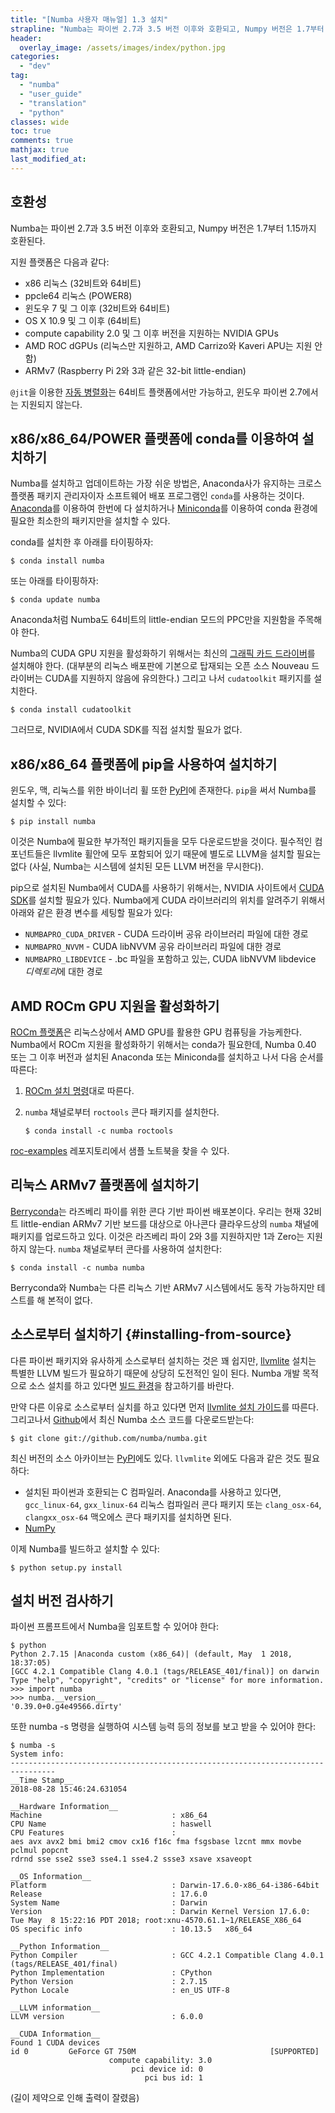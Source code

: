 ```yaml
---
title: "[Numba 사용자 매뉴얼] 1.3 설치"
strapline: "Numba는 파이썬 2.7과 3.5 버전 이후와 호환되고, Numpy 버전은 1.7부터 1.15까지 호환된다."
header:
  overlay_image: /assets/images/index/python.jpg
categories:
  - "dev"
tag:
  - "numba"
  - "user_guide"
  - "translation"
  - "python"
classes: wide
toc: true
comments: true
mathjax: true
last_modified_at: 
---
```


## 호환성

Numba는 파이썬 2.7과 3.5 버전 이후와 호환되고, Numpy 버전은 1.7부터 1.15까지 호환된다.

지원 플랫폼은 다음과 같다:

-   x86 리눅스 (32비트와 64비트)
-   ppcle64 리눅스 (POWER8)
-   윈도우 7 및 그 이후 (32비트와 64비트)
-   OS X 10.9 및 그 이후 (64비트)
-   compute capability 2.0 및 그 이후 버전을 지원하는 NVIDIA GPUs
-   AMD ROC dGPUs (리눅스만 지원하고, AMD Carrizo와 Kaveri APU는 지원 안 함)
-   ARMv7 (Raspberry Pi 2와 3과 같은 32-bit little-endian)

`@jit`을 이용한 [자동 병렬화](/dev/numba_user_parallel)는 64비트 플랫폼에서만 가능하고, 윈도우 파이썬 2.7에서는 지원되지 않는다.

## x86/x86\_64/POWER 플랫폼에 conda를 이용하여 설치하기

Numba를 설치하고 업데이트하는 가장 쉬운 방법은, Anaconda사가 유지하는 크로스 플랫폼 패키지 관리자이자 소프트웨어 배포 프로그램인 `conda`를 사용하는 것이다.
[Anaconda](https://www.anaconda.com/download)를 이용하여 한번에 다 설치하거나 
[Miniconda](https://conda.io/miniconda.html)를 이용하여 conda 환경에 필요한 최소한의 패키지만을 설치할 수 있다.

conda를 설치한 후 아래를 타이핑하자:

    $ conda install numba

또는 아래를 타이핑하자:

    $ conda update numba

Anaconda처럼 Numba도 64비트의 little-endian 모드의 PPC만을 지원함을 주목해야 한다.

Numba의 CUDA GPU 지원을 활성화하기 위해서는 최신의 [그래픽 카드 드라이버](https://www.nvidia.com/Download/index.aspx)를 설치해야 한다.
(대부분의 리눅스 배포판에 기본으로 탑재되는 오픈 소스 Nouveau 드라이버는 CUDA를 지원하지 않음에 유의한다.)
그리고 나서 `cudatoolkit` 패키지를 설치한다.

    $ conda install cudatoolkit

그러므로, NVIDIA에서 CUDA SDK를 직접 설치할 필요가 없다.

## x86/x86\_64 플랫폼에 pip을 사용하여 설치하기

윈도우, 맥, 리눅스를 위한 바이너리 휠 또한 [PyPI](https://pypi.org/project/numba/)에 존재한다.
`pip`을 써서 Numba를 설치할 수 있다:

    $ pip install numba

이것은 Numba에 필요한 부가적인 패키지들을 모두 다운로드받을 것이다. 
필수적인 컴포넌트들은 llvmlite 휠안에 모두 포함되어 있기 때문에 별도로 LLVM을 설치할 필요는 없다
(사실, Numba는 시스템에 설치된 모든 LLVM 버전을 무시한다).

pip으로 설치된 Numba에서 CUDA를 사용하기 위해서는, NVIDIA 사이트에서 [CUDA SDK](https://developer.nvidia.com/cuda-downloads)를 설치할 필요가 있다.
Numba에게 CUDA 라이브러리의 위치를 알려주기 위해서 아래와 같은 환경 변수를 세팅할 필요가 있다:

-   `NUMBAPRO_CUDA_DRIVER` - CUDA 드라이버 공유 라이브러리 파일에 대한 경로
-   `NUMBAPRO_NVVM` - CUDA libNVVM 공유 라이브러리 파일에 대한 경로
-   `NUMBAPRO_LIBDEVICE` - .bc 파일을 포함하고 있는, CUDA libNVVM libdevice *디렉토리*에 대한 경로

## AMD ROCm GPU 지원을 활성화하기

[ROCm 플랫폼](https://rocm.github.io/)은 리눅스상에서 AMD GPU를 활용한 GPU 컴퓨팅을 가능케한다. 
Numba에서 ROCm 지원을 활성화하기 위해서는 conda가 필요한데, Numba 0.40 또는 그 이후 버전과 설치된 Anaconda 또는 Miniconda를 설치하고 나서
다음 순서를 따른다:

1.  [ROCm 설치 명령](https://rocm.github.io/install.html)대로 따른다.
2.  `numba` 채널로부터 `roctools` 콘다 패키지를 설치한다.

        $ conda install -c numba roctools

[roc-examples](https://github.com/numba/roc-examples) 레포지토리에서 샘플 노트북을 찾을 수 있다. 

## 리눅스 ARMv7 플랫폼에 설치하기

[Berryconda](https://https://github.com/jjhelmus/berryconda)는 라즈베리 파이를 위한 콘다 기반 파이썬 배포본이다.
우리는 현재 32비트 little-endian ARMv7 기반 보드를 대상으로 아나콘다 클라우드상의 `numba` 채널에 패키지를 업로드하고 있다.
이것은 라즈베리 파이 2와 3를 지원하지만 1과 Zero는 지원하지 않는다.
`numba` 채널로부터 콘다를 사용하여 설치한다:

    $ conda install -c numba numba

Berryconda와 Numba는 다른 리눅스 기반 ARMv7 시스템에서도 동작 가능하지만 테스트를 해 본적이 없다.

## 소스로부터 설치하기 {#installing-from-source}

다른 파이썬 패키지와 유사하게 소스로부터 설치하는 것은 꽤 쉽지만, 
[llvmlite](https://github.com/numba/llvmlite) 설치는 특별한 LLVM 빌드가 필요하기 때문에 상당히 도전적인 일이 된다.
Numba 개발 목적으로 소스 설치를 하고 있다면 [빌드 환경](http://numba.pydata.org/numba-doc/latest/developer/contributing.html#buildenv)을 참고하기를 바란다.

만약 다른 이유로 소스로부터 실치를 하고 있다면 먼저 [llvmlite 설치 가이드](https://llvmlite.readthedocs.io/en/latest/admin-guide/install.html)를 따른다.
그리고나서 [Github](https://github.com/numba/numba)에서 최신 Numba 소스 코드를 다운로드받는다:

    $ git clone git://github.com/numba/numba.git

최신 버전의 소스 아카이브는 [PyPI](https://pypi.org/project/numba/)에도 있다.
`llvmlite` 외에도 다음과 같은 것도 필요하다:

-   설치된 파이썬과 호환되는 C 컴파일러. Anaconda를 사용하고 있다면, `gcc_linux-64`, `gxx_linux-64` 리눅스 컴파일러 콘다 패키지 또는 
    `clang_osx-64`, `clangxx_osx-64` 맥오에스 콘다 패키지를 설치하면 된다.
-   [NumPy](http://www.numpy.org/)

이제 Numba를 빌드하고 설치할 수 있다:

    $ python setup.py install

## 설치 버전 검사하기

파이썬 프롬프트에서 Numba을 임포트할 수 있어야 한다:

    $ python
    Python 2.7.15 |Anaconda custom (x86_64)| (default, May  1 2018, 18:37:05)
    [GCC 4.2.1 Compatible Clang 4.0.1 (tags/RELEASE_401/final)] on darwin
    Type "help", "copyright", "credits" or "license" for more information.
    >>> import numba
    >>> numba.__version__
    '0.39.0+0.g4e49566.dirty'

또한 numba -s 명령을 실행하여 시스템 능력 등의 정보를 보고 받을 수 있어야 한다:

    $ numba -s
    System info:
    --------------------------------------------------------------------------------
    __Time Stamp__
    2018-08-28 15:46:24.631054

    __Hardware Information__
    Machine                             : x86_64
    CPU Name                            : haswell
    CPU Features                        :
    aes avx avx2 bmi bmi2 cmov cx16 f16c fma fsgsbase lzcnt mmx movbe pclmul popcnt
    rdrnd sse sse2 sse3 sse4.1 sse4.2 ssse3 xsave xsaveopt

    __OS Information__
    Platform                            : Darwin-17.6.0-x86_64-i386-64bit
    Release                             : 17.6.0
    System Name                         : Darwin
    Version                             : Darwin Kernel Version 17.6.0: Tue May  8 15:22:16 PDT 2018; root:xnu-4570.61.1~1/RELEASE_X86_64
    OS specific info                    : 10.13.5   x86_64

    __Python Information__
    Python Compiler                     : GCC 4.2.1 Compatible Clang 4.0.1 (tags/RELEASE_401/final)
    Python Implementation               : CPython
    Python Version                      : 2.7.15
    Python Locale                       : en_US UTF-8

    __LLVM information__
    LLVM version                        : 6.0.0

    __CUDA Information__
    Found 1 CUDA devices
    id 0         GeForce GT 750M                              [SUPPORTED]
                          compute capability: 3.0
                               pci device id: 0
                                  pci bus id: 1

(길이 제약으로 인해 출력이 잘렸음)
